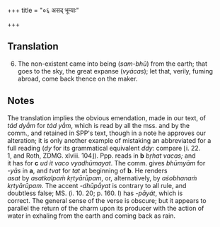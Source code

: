 +++
title = "०६ असद् भूम्याः"

+++
## Translation
6. The non-existent came into being (*sam-bhū*) from the earth; that   
goes to the sky, the great expanse (*vyácas*); let that, verily, fuming  
abroad, come back thence on the maker.

## Notes
The translation implies the obvious emendation, made in our text, of  
*tád dyā́m* for *tád yā́m*, which is read by all the mss. and by the  
comm., and retained in SPP's text, though in a note he approves our  
alteration; it is only another example of mistaking an abbreviated for a  
full reading (*dy* for its grammatical equivalent *ddy*: compare ⌊i. 22.  
1, and Roth, ZDMG. xlviii. 104⌋). Ppp. reads in **b** *bṛhat vacas;* and  
it has for **c** *ud it vaco vyadhūmayat*. The comm. gives *bhūmyām* for  
*-yās* in **a**, and *tvat* for *tat* at beginning of **b**. He renders  
*asat* by *asatkalpaṁ kṛtyārūpam*, or, alternatively, by *aśobhanaṁ  
kṛtyārūpam*. The accent *-dhūpā́yat* is contrary to all rule, and  
doubtless false; MS. (i. 10. 20; p. 160. l) has *-pāyát*, which is  
correct. The general sense of the verse is obscure; but it appears to  
parallel the return of the charm upon its producer with the action of  
water in exhaling from the earth and coming back as rain.
